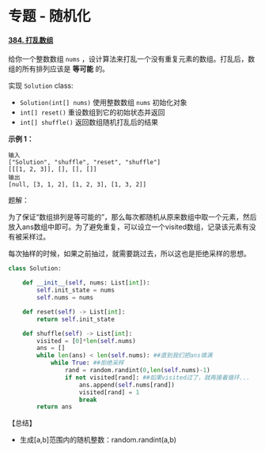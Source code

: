 # 专题 - 随机化

#### [384. 打乱数组](https://leetcode-cn.com/problems/shuffle-an-array/)

给你一个整数数组 `nums` ，设计算法来打乱一个没有重复元素的数组。打乱后，数组的所有排列应该是 **等可能** 的。

实现 `Solution` class:

- `Solution(int[] nums)` 使用整数数组 `nums` 初始化对象
- `int[] reset()` 重设数组到它的初始状态并返回
- `int[] shuffle()` 返回数组随机打乱后的结果

 

**示例 1：**

```
输入
["Solution", "shuffle", "reset", "shuffle"]
[[[1, 2, 3]], [], [], []]
输出
[null, [3, 1, 2], [1, 2, 3], [1, 3, 2]]
```

题解：

为了保证“数组排列是等可能的”，那么每次都随机从原来数组中取一个元素，然后放入ans数组中即可。为了避免重复，可以设立一个visited数组，记录该元素有没有被采样过。

每次抽样的时候，如果之前抽过，就需要跳过去，所以这也是拒绝采样的思想。

```python
class Solution:

    def __init__(self, nums: List[int]):
        self.init_state = nums
        self.nums = nums

    def reset(self) -> List[int]:
        return self.init_state

    def shuffle(self) -> List[int]:
        visited = [0]*len(self.nums)
        ans = []
        while len(ans) < len(self.nums): ##直到我们把ans填满
            while True: ##拒绝采样
                rand = random.randint(0,len(self.nums)-1)
                if not visited[rand]: ##如果visited过了，就再接着循环...
                    ans.append(self.nums[rand])
                    visited[rand] = 1
                    break
        return ans
```

【总结】

- 生成[a,b]范围内的随机整数：random.randint(a,b)
